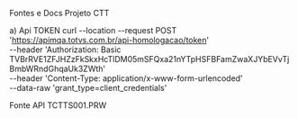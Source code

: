 Fontes e Docs Projeto CTT

a) Api TOKEN
curl --location --request POST 'https://apimqa.totvs.com.br/api-homologacao/token' \
--header 'Authorization: Basic TVBrRVE1ZFJHZzFkSkxHcTlDM05mSFQxa21nYTpHSFBFamZwaXJYbEVvTjBmbWRndGhqaUk3ZWth' \
--header 'Content-Type: application/x-www-form-urlencoded' \
--data-raw 'grant_type=client_credentials'

Fonte API
TCTTS001.PRW
